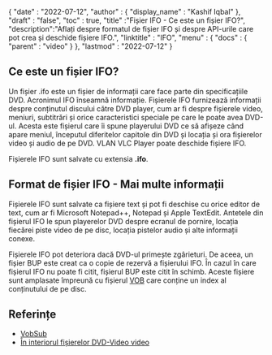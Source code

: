 {
  "date" : "2022-07-12",
  "author" : {
    "display_name" : "Kashif Iqbal"
},
  "draft" : "false",
  "toc" : true,
  "title" :"Fișier IFO - Ce este un fișier IFO?",
  "description":"Aflați despre formatul de fișier IFO și despre API-urile care pot crea și deschide fișiere IFO.",
  "linktitle" : "IFO",
  "menu" : {
    "docs" : {
      "parent" : "video"
}
},
  "lastmod" : "2022-07-12"
}

## Ce este un fișier IFO?

Un fișier .ifo este un fișier de informații care face parte din specificațiile DVD. Acronimul IFO înseamnă informație. Fișierele IFO furnizează informații despre conținutul discului către DVD player, cum ar fi despre fișierele video, meniuri, subtitrări și orice caracteristici speciale pe care le poate avea DVD-ul. Acesta este fișierul care îi spune playerului DVD ce să afișeze când apare meniul, începutul diferitelor capitole din DVD și locația și ora fișierelor video și audio de pe DVD. VLAN VLC Player poate deschide fișiere IFO.

Fișierele IFO sunt salvate cu extensia **.ifo**.

## Format de fișier IFO - Mai multe informații

Fișierele IFO sunt salvate ca fișiere text și pot fi deschise cu orice editor de text, cum ar fi Microsoft Notepad++, Notepad și Apple TextEdit. Antetele din fișierul IFO le spun playerelor DVD despre ecranul de pornire, locația fiecărei piste video de pe disc, locația pistelor audio și alte informații conexe.

Fișierele IFO pot deteriora dacă DVD-ul primește zgârieturi. De aceea, un fișier BUP este creat ca o copie de rezervă a fișierului IFO. În cazul în care fișierul IFO nu poate fi citit, fișierul BUP este citit în schimb. Aceste fișiere sunt amplasate împreună cu fișierul [VOB](/video/vob/) care conține un index al conținutului de pe disc.

## Referințe

* [VobSub](https://www.videohelp.com/software/VobSub)
* [În interiorul fișierelor DVD-Video video](https://en.wikibooks.org/wiki/Inside_DVD-Video/IFO_Files)

